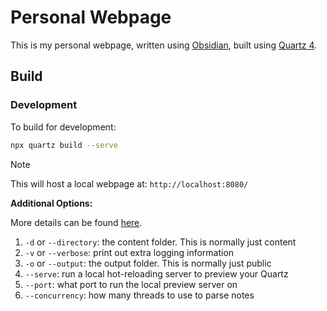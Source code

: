 # Personal Webpage

This is my personal webpage, written using [Obsidian](https://obsidian.md/),
built using [Quartz 4](https://quartz.jzhao.xyz/).

## Build

### Development

To build for development:

```sh
npx quartz build --serve
```

> [!NOTE]
> This will host a local webpage at: `http://localhost:8080/`

**Additional Options:**

More details can be found [here](https://quartz.jzhao.xyz/build).

1. `-d` or `--directory`: the content folder. This is normally just content
1. `-v` or `--verbose`: print out extra logging information
1. `-o` or `--output`: the output folder. This is normally just public
1. `--serve`: run a local hot-reloading server to preview your Quartz
1. `--port`: what port to run the local preview server on
1. `--concurrency`: how many threads to use to parse notes
